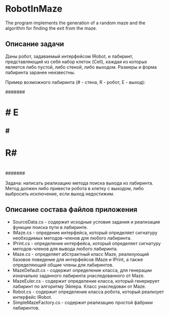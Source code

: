 # RobotInMaze
 The program implements the generation of a random maze and the algorithm for finding the exit from the maze.
## Описание задачи
Даны робот, задаваемый интерфейсом IRobot, и лабиринт, представляющий из себя набор клеток (Cell),
каждая из которых является либо пустой, либо стеной, либо выходом.
Размеры и форма лабиринта заранее неизвестны.

Пример возможного лабиринта (# - стена, R - робот, E - выход):

#######
#     #
# # E #
## #  #
# R#  #
#     #
#######

Задача: написать реализацию метода поиска выхода из лабиринта.
Метод должен либо привести робота в клетку с выходом, либо выбросить исключение, если выход недостижим.

## Описание  состава файлов приложения
* SourceData.cs - содержит исходные условия задания и реализация функции поиска пути в лабиринте.
* IMaze.cs - опредение интерфейса, который определяет сигнатуру необходимых методов-членов для любого лабиринта.
* IPrint.cs - определение интерфейса, который определяет  сигнатуру методов-членов для вывода любого лабиринта.
* Maze.cs - определяет абстрактный класс Maze, реализующий базовое поведение для интерфейсов IMaze и IPrint, а также определяющий общие члены для лабиринтов.
* MazeDefault.cs - содержит определение класса, для генерации изначально заданного лабиринта унаследованного от Maze.
* MazeEuler.cs  - содержит определение класса, который генерирует лабиринт по алгоритму Эйлера. Класс унаследован от Maze.
* Robot.cs - содержит определение класса робота, который реализует интерфейс IRobot.
* SimpleMazeFactory.cs - содержит реализацию простой фабрики лабиринтов.

